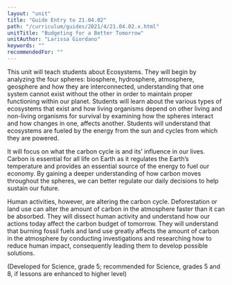 ```yaml
---
layout: "unit"
title: "Guide Entry to 21.04.02"
path: "/curriculum/guides/2021/4/21.04.02.x.html"
unitTitle: "Budgeting for a Better Tomorrow"
unitAuthor: "Larissa Giordano"
keywords: ""
recommendedFor: "" 
---
```

<main>
        <p>This unit will teach students about Ecosystems. They will begin by analyzing the four spheres: biosphere, hydrosphere, atmosphere, geosphere and how they are interconnected, understanding that one system cannot exist without the other in order to maintain proper functioning within our planet. Students will learn about the various types of ecosystems that exist and how living organisms depend on other living and non-living organisms for survival by examining how the spheres interact and how changes in one, affects another. Students will understand that ecosystems are fueled by the energy from the sun and cycles from which they are powered.</p>
<p>It will focus on what the carbon cycle is and its&rsquo; influence in our lives. Carbon is essential for all life on Earth as it regulates the Earth&rsquo;s temperature and provides an essential source of the energy to fuel our economy. By gaining a deeper understanding of how carbon moves throughout the spheres, we can better regulate our daily decisions to help sustain our future.<sup></sup></p>
<p>Human activities, however, are altering the carbon cycle. Deforestation or land use can alter the amount of carbon in the atmosphere faster than it can be absorbed. They will dissect human activity and understand how our actions today affect the carbon budget of tomorrow. They will understand that burning fossil fuels and land use greatly affects the amount of carbon in the atmosphere by conducting investigations and researching how to reduce human impact, consequently leading them to develop possible solutions.</p>
<p>(Developed for Science, grade 5; recommended for Science, grades 5 and 8, if lessons are enhanced to higher level)</p>
</main>
